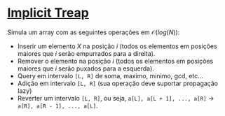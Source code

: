 # [Implicit Treap](implicit_treap.cpp)

Simula um array com as seguintes operações em $\mathcal{O}(log(N))$:

* Inserir um elemento $X$ na posição $i$ (todos os elementos em posições maiores que $i$ serão empurrados para a direita).
* Remover o elemento na posição $i$ (todos os elementos em posições maiores que $i$ serão puxados para a esquerda).
* Query em intervalo `[L, R]` de soma, maximo, minimo, gcd, etc...
* Adição em intervalo `[L, R]` (sua operação deve suportar propagação lazy)
* Reverter um intervalo `[L, R]`, ou seja, `a[L], a[L + 1], ..., a[R]` -> `a[R], a[R - 1], ..., a[L]`.
